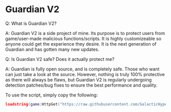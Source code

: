 # Guardian V2

Q: What is Guardian V2?

A: Guardian V2 is a side project of mine. Its purpose is to protect users from game/user-made malicious functions/scripts. It is highly customizeable so anyone could get the experience they desire. It is the next generation of Guardian and has gotten many new updates.

Q: Is Guardian V2 safe? Does it actually protect me?

A: Guardian is fully open source, and is completely safe. Those who want can just take a look at the source. However, nothing is truly 100% protective as there will always be flaws, but Guardian V2 is regularly undergoing detection patches/bug fixes to ensure the best performance and quality.

To use the script, simply copy the following:
```lua
loadstring(game:HttpGet("https://raw.githubusercontent.com/GalacticHypernova/Guardian/main/Main"))()
```
